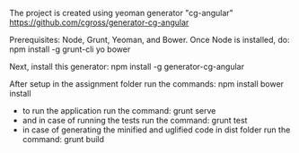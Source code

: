 The project is created using yeoman generator "cg-angular"
https://github.com/cgross/generator-cg-angular 

Prerequisites: Node, Grunt, Yeoman, and Bower. Once Node is installed, do: npm install -g grunt-cli yo bower

Next, install this generator: npm install -g generator-cg-angular

After setup in the assignment folder run the commands:
npm install
bower install

- to run the application run the command: 
grunt serve
- and in case of running the tests run the command: 
grunt test
- in case of generating the minified and uglified code in dist folder run the command: 
grunt build
